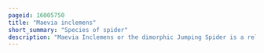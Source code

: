 ```yaml
---
pageid: 16005750
title: "Maevia inclemens"
short_summary: "Species of spider"
description: "Maevia Inclemens or the dimorphic Jumping Spider is a relatively common and colorful jumping Spider of north America. In the Males there are two Forms, a very rare Phenomenon in Zoology. These use different Courting Displays, and Differ in Appearance: the 'tufted' Morph has a black Body and Pedipalps, three black Tufts across its 'Head', and pale Legs ; and the 'gray' Morph has black and white Stripes all over its Body and Legs, Orange Palps, and no Tufts. However, each Form accounts for 50 % of the Adult Males, and they are equally successful in Mating. A female of Maevia inclemens is 6. 5 to 8. 0 Millimetres long, while Males are 4. 75 to 6. 50 millimetres long."
---
```

